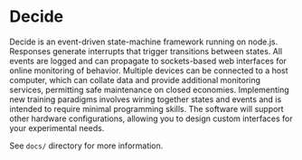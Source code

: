 # Decide

Decide is an event-driven state-machine framework running on node.js. Responses
generate interrupts that trigger transitions between states. All events are
logged and can propagate to sockets-based web interfaces for online monitoring
of behavior. Multiple devices can be connected to a host computer, which can
collate data and provide additional monitoring services, permitting safe
maintenance on closed economies. Implementing new training paradigms involves
wiring together states and events and is intended to require minimal programming
skills. The software will support other hardware configurations, allowing you to
design custom interfaces for your experimental needs.

See `docs/` directory for more information.
